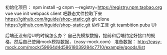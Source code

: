初始化项目：
npm install -g cnpm --registry=https://registry.npm.taobao.org
vue
  vue init webpack client
  吧静态文件拉取下来
  https://github.com/itguide/shop-static.git
  git clone https://github.com/itguide/shop-static.git
协作工具
    git
    teambition
    pubu
UI:

后端还没有给UI的时候怎么办？
    自己先模拟数据，提前和后端约定好接口的规格，然后自己使用mock模拟数据，（easy-mock.com）
    准备数据：
    http://easy-mock.com/mock/59664d4d58618039284c7710/example/goods/list
